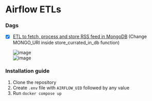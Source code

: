 # Airflow ETLs

### Dags

- [x] [ETL to fetch, process and store RSS feed in MongoDB](/dags/rss_feed_etl.py) (Change MONGO_URI inside store_currated_in_db function)

  ![image](https://github.com/nanthakumaran-s/Airflow-ETLs/assets/59391441/ac278e37-2836-4b21-961e-4bf6e5dca113)   
  ![image](https://github.com/nanthakumaran-s/Airflow-ETLs/assets/59391441/668e993e-da76-4cf7-b4bc-ec79a0515869)



### Installation guide

1. Clone the repository
2. Create `.env` file with `AIRFLOW_UID` followed by any value
3. Run `docker compose up`
